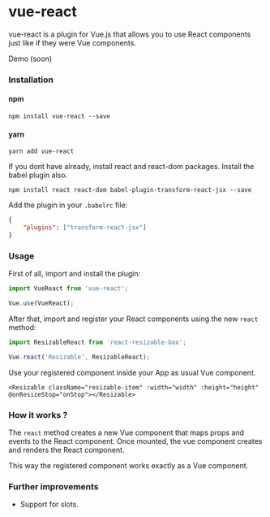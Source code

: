 # vue-react

vue-react is a plugin for Vue.js that allows you to use React components just like if they were Vue components.

Demo (soon)

### Installation

#### npm

```
npm install vue-react --save
```

#### yarn

```
yarn add vue-react
```

If you dont have already, install react and react-dom packages. Install the babel plugin also.

```
npm install react react-dom babel-plugin-transform-react-jsx --save
```

Add the plugin in your `.babelrc` file:

```json
{
    "plugins": ["transform-react-jsx"]
}
```

### Usage

First of all, import and install the plugin:

```javascript
import VueReact from 'vue-react';

Vue.use(VueReact);
```

After that, import and register your React components using the new `react` method:

```javascript
import ResizableReact from 'react-resizable-box';

Vue.react('Resizable', ResizableReact);
```

Use your registered component inside your App as usual Vue component.

```vue
<Resizable className="resizable-item" :width="width" :height="height" @onResizeStop="onStop"></Resizable>
```

### How it works ?

The `react` method creates a new Vue component that maps props and events to the React component. Once mounted, the vue component creates and renders the React component.

This way the registered component works exactly as a Vue component.

### Further improvements

- Support for slots.